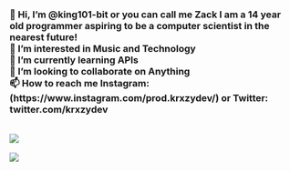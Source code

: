 <h3>
👋 Hi, I’m @king101-bit or you can call me Zack I am a 14 year old programmer aspiring to be a computer scientist in the nearest future!
  <br>
👀 I’m interested in Music and Technology
  <br>
🌱 I’m currently learning APIs
  <br>
💞️ I’m looking to collaborate on Anything
  <br>
📫 How to reach me Instagram:(https://www.instagram.com/prod.krxzydev/) or Twitter: twitter.com/krxzydev
</h3>
<br>
<a href="https://github.com/king101-bit/github-readme-stats">
  <img align="center" src="https://github-readme-stats.vercel.app/api?username=king101-bit&show_icons=true&theme=radical" />
</a>
<br>
<br>
<a href="https://github.com/king101-bit/Ayoba-Redesign">
  <img align="center" src="https://github-readme-stats.vercel.app/api/top-langs/?username=king101-bit&layout=compact" />
</a>
